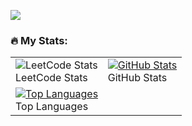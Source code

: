 ![](https://komarev.com/ghpvc/?username=AntonAnisimovMIPT)

### :fire: My Stats:
<table>
  <tr>
    <td>
      <img src="https://leetcard.jacoblin.cool/AntonAnisimovMIPT" alt="LeetCode Stats"/>
      <div>LeetCode Stats</div>
    </td>
    <td>
      <a href="https://github.com/anuraghazra/github-readme-stats">
        <img src="https://github-readme-stats.vercel.app/api?username=AntonAnisimovMIPT&show_icons=true" alt="GitHub Stats"/>
      </a>
      <div>GitHub Stats</div>
    </td>
  </tr>
  <tr>
    <td colspan="2">
      <a href="https://github.com/anuraghazra/github-readme-stats">
        <img src="https://github-readme-stats.vercel.app/api/top-langs/?username=AntonAnisimovMIPT&langs_count=10&layout=compact" alt="Top Languages"/>
      </a>
      <div>Top Languages</div>
    </td>
  </tr>
</table>
